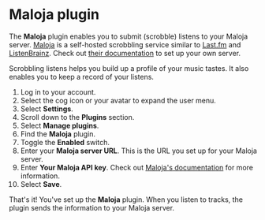 # Maloja plugin

The __Maloja__ plugin enables you to submit (scrobble) listens to your Maloja server. [Maloja](https://github.com/krateng/maloja) is a self-hosted scrobbling service similar to [Last.fm](https://last.fm) and [ListenBrainz](https://listenbrainz.org). Check out [their documentation](https://github.com/krateng/maloja#how-to-install) to set up your own server.

Scrobbling listens helps you build up a profile of your music tastes. It also enables you to keep a record of your listens.

1. Log in to your account.
2. Select the cog icon or your avatar to expand the user menu.
3. Select __Settings__.
4. Scroll down to the __Plugins__ section.
5. Select __Manage plugins__.
6. Find the __Maloja__ plugin.
7. Toggle the __Enabled__ switch.
8. Enter your __Maloja server URL__. This is the URL you set up for your Maloja server.
9. Enter __Your Maloja API key__. Check out [Maloja's documentation](https://github.com/krateng/maloja#how-to-scrobble) for more information.
10. Select __Save__.

That's it! You've set up the __Maloja__ plugin. When you listen to tracks, the plugin sends the information to your Maloja server.
